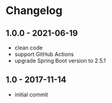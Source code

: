 # Changelog

## 1.0.0 - 2021-06-19

- clean code
- support GitHub Actions
- upgrade Spring Boot version to 2.5.1

## 1.0 - 2017-11-14

- initial commit